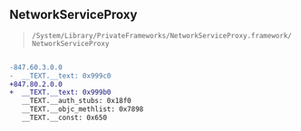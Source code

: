 ## NetworkServiceProxy

> `/System/Library/PrivateFrameworks/NetworkServiceProxy.framework/NetworkServiceProxy`

```diff

-847.60.3.0.0
-  __TEXT.__text: 0x999c0
+847.80.2.0.0
+  __TEXT.__text: 0x999b0
   __TEXT.__auth_stubs: 0x18f0
   __TEXT.__objc_methlist: 0x7898
   __TEXT.__const: 0x650

```
